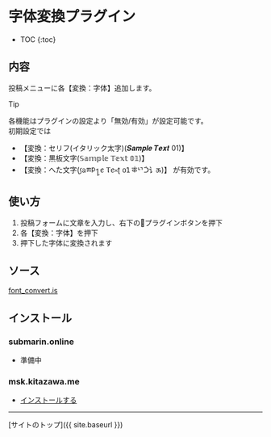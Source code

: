 # 字体変換プラグイン

* TOC
{:toc}

## 内容
投稿メニューに各【変換：字体】追加します。

> [!TIP]
> 各機能はプラグインの設定より「無効/有効」が設定可能です。  
> 初期設定では  
> - 【変換：セリフ(イタリック太字)(𝑺𝒂𝒎𝒑𝒍𝒆 𝑻𝒆𝒙𝒕 01)】
> - 【変換：黒板文字(𝕊𝕒𝕞𝕡𝕝𝕖 𝕋𝕖𝕩𝕥 𝟘𝟙)】
> - 【変換：へた文字(꠹ᨡⰿᱞ႑ꫀ Ⲧꫀᳳʈ ០ꛨ क॑ᄓᑑ讠ᤊ)】
> が有効です。 

## 使い方

1. 投稿フォームに文章を入力し、右下の🔌プラグインボタンを押下
2. 各【変換：字体】を押下
3. 押下した字体に変換されます


## ソース
[font_convert.is](https://github.com/elysion-pre/MisskeyPlugins/blob/main/src/font_convert.is)

## インストール

### submarin.online
 - 準備中

### msk.kitazawa.me
- [インストールする](https://msk.kitazawa.me/install-extentions?url=https://elysion-pre.github.io/MisskeyPlugins/json/font_convert.json&hash=63a92590c05a62ab094355a3bc23b1925bca56e0c80370b16b3810676624dea5c9189b4e9a852df5855a72de170e908fc4d5efba3615cdb364dece09cbe9970f)

----

[サイトのトップ]({{ site.baseurl }})
